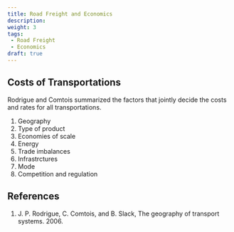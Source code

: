 ```yaml
---
title: Road Freight and Economics
description:
weight: 3
tags:
 - Road Freight
 - Economics
draft: true
---
```


## Costs of Transportations

Rodrigue and Comtois summarized the factors that jointly decide the costs and rates for all transportations.

1. Geography
2. Type of product
3. Economies of scale
4. Energy
5. Trade imbalances
6. Infrastrctures
7. Mode
8. Competition and regulation





## References

1. J. P. Rodrigue, C. Comtois, and B. Slack, The geography of transport systems. 2006.

